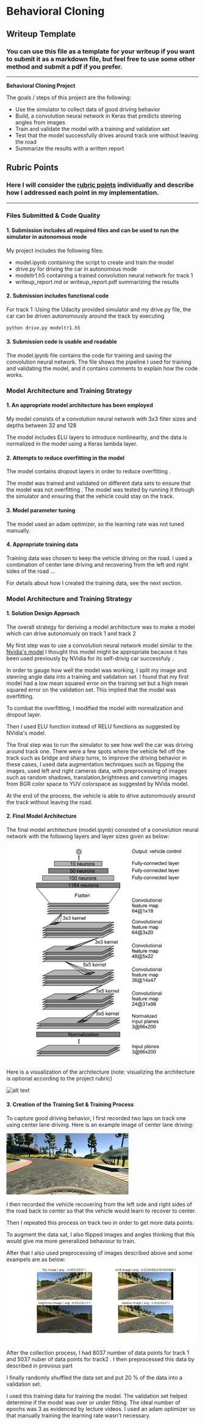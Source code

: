 # **Behavioral Cloning** 

## Writeup Template

### You can use this file as a template for your writeup if you want to submit it as a markdown file, but feel free to use some other method and submit a pdf if you prefer.

---

**Behavioral Cloning Project**

The goals / steps of this project are the following:
* Use the simulator to collect data of good driving behavior
* Build, a convolution neural network in Keras that predicts steering angles from images
* Train and validate the model with a training and validation set
* Test that the model successfully drives around track one without leaving the road
* Summarize the results with a written report


[//]: # (Image References)

[image1]: ./examples/nVidia_model.png "Model Archietecture"
[image2]: ./examples/placeholder.png "Model Visualization"
[image3]: ./examples/center_2016_12_01_13_31_14_295.jpg "Center Lane driving"
[image4]: ./examples/preprocess_images.png "preprocess_Image "
[image5]: ./examples/placeholder_small.png "Flipped Image"
[image5]: ./examples/placeholder_small.png "Recovery Image"
[image6]: ./examples/placeholder_small.png "Normal Image"
[image7]: ./examples/placeholder_small.png "Flipped Image"

## Rubric Points
### Here I will consider the [rubric points](https://review.udacity.com/#!/rubrics/432/view) individually and describe how I addressed each point in my implementation.  

---
### Files Submitted & Code Quality

#### 1. Submission includes all required files and can be used to run the simulator in autonomous mode

My project includes the following files:
* model.ipynb containing the script to create and train the model
* drive.py for driving the car in autonomous mode
* modeltr1.h5 containing a trained convolution neural network for track 1
* writeup_report.md or writeup_report.pdf summarizing the results

#### 2. Submission includes functional code
For track 1 :Using the Udacity provided simulator and my drive.py file, the car can be driven autonomously around the track by executing 
```sh
python drive.py modeltr1.h5
```

#### 3. Submission code is usable and readable

The model.ipynb file contains the code for training and saving the convolution neural network. The file shows the pipeline I used for training and validating the model, and it contains comments to explain how the code works.

### Model Architecture and Training Strategy

#### 1. An appropriate model architecture has been employed

My model consists of a convolution neural network with 3x3 filter sizes and depths between 32 and 128 

The model includes ELU layers to introduce nonlinearity, and the data is normalized in the model using a Keras lambda layer. 

#### 2. Attempts to reduce overfitting in the model

The model contains dropout layers in order to reduce overfitting . 

The model was trained and validated on different data sets to ensure that the model was not overfitting . The model was tested by running it through the simulator and ensuring that the vehicle could stay on the track.

#### 3. Model parameter tuning

The model used an adam optimizer, so the learning rate was not tuned manually.

#### 4. Appropriate training data

Training data was chosen to keep the vehicle driving on the road. I used a combination of center lane driving and recovering from the left and right sides of the road ... 

For details about how I created the training data, see the next section. 

### Model Architecture and Training Strategy

#### 1. Solution Design Approach

The overall strategy for deriving a model architecture was to make a model which can drive autonomusly on track 1 and track 2

My first step was to use a convolution neural network model similar to the [Nvidia's model](https://devblogs.nvidia.com/parallelforall/deep-learning-self-driving-cars/) I thought this model might be appropriate because it has been used previously  by NVidia for its self-drivig car successfuly . 

In order to gauge how well the model was working, I split my image and steering angle data into a training and validation set. I found that my first model had a low mean squared error on the training set but a high mean squared error on the validation set. This implied that the model was overfitting. 

To combat the overfitting, I modified the model with normalization and dropout layer. 

Then I used ELU function instead of RELU functions as suggested by NVidia's model.

The final step was to run the simulator to see how well the car was driving around track one. There were a few spots where the vehicle fell off the track such as bridge and sharp turns,  to improve the driving behavior in these cases, I used data augmentation techniques such as flipping the images, used left and right cameras data, with preprocessing of images such as random shadows, translation,brightness and converting images from BGR color space to YUV colorspace as suggested by NVida model. 

At the end of the process, the vehicle is able to drive autonomously around the track without leaving the road.

#### 2. Final Model Architecture

The final model architecture (model.ipynb) consisted of a convolution neural network with the following layers and layer sizes given as below:
![alt text][image1]

Here is a visualization of the architecture (note: visualizing the architecture is optional according to the project rubric)

![alt text][image2]

#### 3. Creation of the Training Set & Training Process

To capture good driving behavior, I first recorded two laps on track one using center lane driving. Here is an example image of center lane driving:

![alt text][image3]

I then recorded the vehicle recovering from the left side and right sides of the road back to center so that the vehicle would learn to recover to center. 


Then I repeated this process on track two in order to get more data points.

To augment the data sat, I also flipped images and angles thinking that this would give me more generalized behaviour to train.


After that I also used preprocessing of images described above and some exampels are as below:
![alt text][image4]


After the collection process, I had 8037 number of data points for track 1 and 5037 nuber of data points for track2 . I then preprocessed this data by described in previous part


I finally randomly shuffled the data set and put 20 % of the data into a validation set. 

I used this training data for training the model. The validation set helped determine if the model was over or under fitting. The ideal number of epochs was 3 as evidenced by lecture videos. I used an adam optimizer so that manually training the learning rate wasn't necessary.
